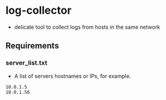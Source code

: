 # log-collector
+ delicate tool to collect logs from hosts in the same network

## Requirements
### server_list.txt
+ A list of servers hostnames or IPs, for example.
```
10.0.1.5
10.0.1.56
```




